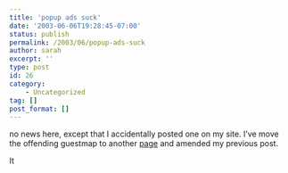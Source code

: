 ```yaml
---
title: 'popup ads suck'
date: '2003-06-06T19:28:45-07:00'
status: publish
permalink: /2003/06/popup-ads-suck
author: sarah
excerpt: ''
type: post
id: 26
category:
    - Uncategorized
tag: []
post_format: []
---
```

no news here, except that I accidentally posted one on my site. I’ve move the offending guestmap to another [page](https://www.ultrasaurus.com/indyjr/guestmap.html) and amended my previous post.

It